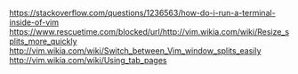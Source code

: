 https://stackoverflow.com/questions/1236563/how-do-i-run-a-terminal-inside-of-vim
https://www.rescuetime.com/blocked/url/http://vim.wikia.com/wiki/Resize_splits_more_quickly
http://vim.wikia.com/wiki/Switch_between_Vim_window_splits_easily
http://vim.wikia.com/wiki/Using_tab_pages
